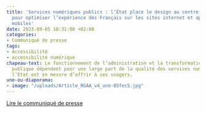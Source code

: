 ```yaml
---
title: 'Services numériques publics : l’État place le design au centre de sa stratégie
  pour optimiser l’expérience des Français sur les sites internet et applications
  mobiles'
date: 2023-09-05 10:31:00 +02:00
categories:
- Communiqué de presse
tags:
- Accessibilité
- accessibilité numérique
chapeau-text: Le fonctionnement de l’administration et la transformation de l’action
  publique dépendent pour une large part de la qualité des services numériques que
  l’État est en mesure d’offrir à ses usagers.
une-ou-diaporama:
- image: "/uploads/Article_RGAA_v4_une-85fec5.jpg"
---
```


<div class="lien-important"><p><a href="https://www.numerique.gouv.fr/espace-presse/services-numeriques-publics-circulaire-premiere-ministre/">Lire le communiqué de presse</a></p></div>
